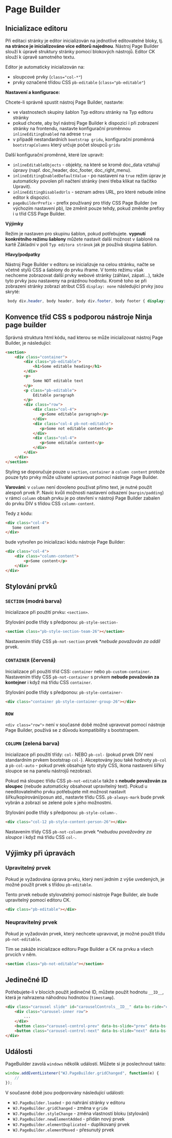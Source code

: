# Page Builder

## Inicializace editoru

Při editaci stránky je editor inicializován na jednotlivé editovatelné bloky, tj. **na stránce je inicializováno více editorů najednou**. Nástroj Page Builder slouží k úpravě struktury stránky pomocí blokových nástrojů. Editor CK slouží k úpravě samotného textu.

Editor je automaticky inicializován na:
- sloupcové prvky (`class="col-*"`)
- prvky označené třídou CSS `pb-editable` (`class="pb-editable"`)

**Nastavení a konfigurace:**

Chcete-li správně spustit nástroj Page Builder, nastavte:
- ve vlastnostech skupiny šablon Typ editoru stránky na Typ editoru stránky
- pokud chcete, aby byl nástroj Page Builder k dispozici i při zobrazení stránky na frontendu, nastavte konfigurační proměnnou `inlineEditingEnabled` na adrese `true`
- v případě nestandardních `bootstrap gridu`, konfigurační proměnná `bootstrapColumns` který určuje počet sloupců `gridu`

Další konfigurační proměnné, které lze upravit:
- `inlineEditableObjects` - objekty, na které se kromě doc\_data vztahují úpravy (např. doc\_header, doc\_footer, doc\_right\_menu).
- `inlineEditingEnabledDefaultValue` - po nastavení na `true` režim úprav je automaticky povolen při načtení stránky (není třeba klikat na tlačítko Upravit).
- `inlineEditingDisabledUrls` - seznam adres URL, pro které nebude inline editor k dispozici.
- `pageBuilderPrefix` - prefix používaný pro třídy CSS Page Builder (ve výchozím nastavení pb), lze změnit pouze tehdy, pokud změníte prefixy i u tříd CSS Page Builder.

**Výjimky**

Režim je nastaven pro skupinu šablon, pokud potřebujete. **vypnutí konkrétního režimu šablony** můžete nastavit další možnost v šabloně na kartě Základní v poli `Typ editora stránok` jak je používá skupina šablon.

**Hlavy/podpatky**

Nástroj Page Builder v editoru se inicializuje na celou stránku, načte se včetně stylů CSS a šablony do prvku iframe. V tomto režimu však nechceme zobrazovat další prvky webové stránky (záhlaví, zápatí...), takže tyto prvky jsou nastaveny na prázdnou hodnotu. Kromě toho se při zobrazení stránky zobrazí atribut CSS `display: none` následující prvky jsou skryté:

```css
 body div.header, body header, body div.footer, body footer { display: none; }
```

## Konvence tříd CSS s podporou nástroje Ninja page builder

Správná struktura html kódu, nad kterou se může inicializovat nástroj Page Builder, je následující:

```html
<section>
    <div class="container">
        <div class="pb-editable">
            <h1>Some editable heading</h1>
        </div>
        <p>
            Some NOT editable text
        </p>
        <p class="pb-editable">
            Editable paragraph
        </p>
        <div class="row">
            <div class="col-4">
               <p>Some editable paragraph</p>
            </div>
            <div class="col-4 pb-not-editable">
               <p>Some not editable content</p>
            </div>
            <div class="col-4">
               <p>Some editable content</p>
            </div>
        </div>
    </div>
</section>
```

Styling se doporučuje pouze u `section`, `container` a `column content` protože pouze tyto prvky může uživatel upravovat pomocí nástroje Page Builder.

**Varování:** v `column` není dovoleno používat přímo text, je nutné použít alespoň prvek P. Navíc kvůli možnosti nastavení odsazení (`margin/padding`) v rámci `column` obsah prvku je po otevření v nástroji Page Builder zabalen do prvku DIV s třídou CSS `column-content`.

Tedy z kódu:

```html
<div class="col-4">
   Some content
</div>
```

bude vytvořen po inicializaci kódu nástroje Page Builder:

```html
<div class="col-4">
    <div class="column-content">
        <p>Some content</p>
    </div>
</div>
```

## Stylování prvků

### `SECTION` (modrá barva)

Inicializace při použití prvku: `<section>`.

Stylování podle třídy s předponou: `pb-style-section-`

```html
<section class="pb-style-section-team-26"></section>
```

Nastavením třídy CSS `pb-not-section` prvek \**nebude považován za oddíl* prvek.

### `CONTAINER` (červená)

Inicializace při použití tříd CSS: `container` nebo `pb-custom-container`. Nastavením třídy CSS `pb-not-container` s prvkem **nebude považován za kontejner** i když má třídu CSS `container`.

Stylování podle třídy s předponou: `pb-style-container-`

```html
<div class="container pb-style-container-group-26"></div>
```

### `ROW`

`<div class="row">` není v současné době možné upravovat pomocí nástroje Page Builder, používá se z důvodu kompatibility s bootstrapem.

### `COLUMN` (zelená barva)

Inicializace při použití třídy: `col-` NEBO `pb-col-` (pokud prvek DIV není standardním prvkem bootstrap `col-`). Akceptovány jsou také hodnoty `pb-col` a `pb-col-auto` - pokud prvek obsahuje tyto styly CSS, ikona nastavení šířky sloupce se na panelu nástrojů nezobrazí.

Pokud má sloupec třídu CSS `pb-not-editable` takže s **nebude považován za sloupec** (nebude automaticky obsahovat upravitelný text). Pokud u needitovatelného prvku potřebujete mít možnost nastavit šířku/kopírování/posun atd., nastavte třídu CSS. `pb-always-mark` bude prvek vybrán a zobrazí se zelené pole s jeho možnostmi.

Stylování podle třídy s předponou: `pb-style-column-`.

```html
<div class="col-12 pb-style-content-person-26"></div>
```

Nastavením třídy CSS `pb-not-column` prvek \**nebudou považovány za sloupce* i když má třídu CSS `col-`.

## Výjimky při úpravách

### Upravitelný prvek

Pokud je vyžadována úprava prvku, který není jedním z výše uvedených, je možné použít prvek s třídou `pb-editable`.

Tento prvek nebude stylovatelný pomocí nástroje Page Builder, ale bude upravitelný pomocí editoru CK.

```html
<div class="pb-editable"></div>
```

### Neupravitelný prvek

Pokud je vyžadován prvek, který nechcete upravovat, je možné použít třídu `pb-not-editable`.

Tím se zakáže inicializace editoru Page Builder a CK na prvku a všech prvcích v něm.

```html
<section class="pb-not-editable"></section>
```

## Jedinečné ID

Potřebujete-li v blocích použít jedinečné ID, můžete použít hodnotu `__ID__`, která je nahrazena náhodnou hodnotou (`timestamp`).

```html
<div class="carousel slide" id="carouselControls__ID__" data-bs-ride="carousel">
    <div class="carousel-inner row">
        ...
    </div>
    <button class="carousel-control-prev" data-bs-slide="prev" data-bs-target="#carouselControls__ID__" type="button"></button>
    <button class="carousel-control-next" data-bs-slide="next" data-bs-target="#carouselControls__ID__" type="button"></button>
</div>
```

## Události

PageBuilder zavolá `windows` několik událostí. Můžete si je poslechnout takto:

```javascript
window.addEventListener("WJ.PageBuilder.gridChanged", function(e) {
    //
});
```

V současné době jsou podporovány následující události:
- `WJ.PageBuilder.loaded` - po nahrání stránky v editoru
- `WJ.PageBuilder.gridChanged` - změna v `gride`
- `WJ.PageBuilder.styleChange` - změna vlastností bloku (stylování)
- `WJ.PageBuilder.newElementAdded` - přidán nový prvek
- `WJ.PageBuilder.elementDuplicated` - duplikovaný prvek
- `WJ.PageBuilder.elementMoved` - přesunutý prvek
